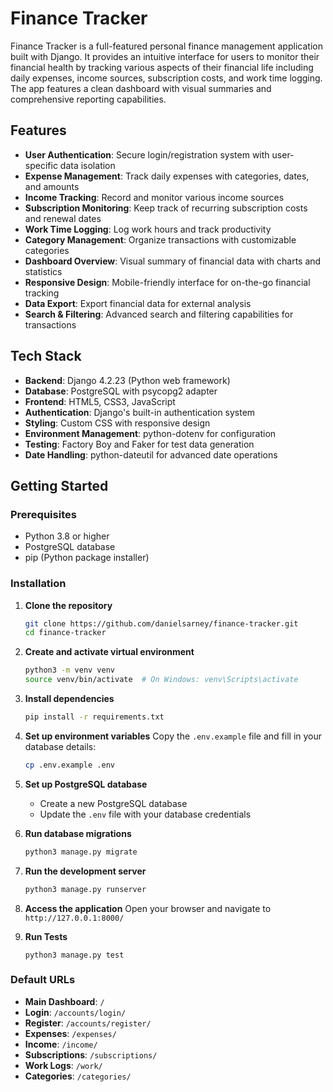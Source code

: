 # Finance Tracker

Finance Tracker is a full-featured personal finance management application built with Django. It provides an intuitive interface for users to monitor their financial health by tracking various aspects of their financial life including daily expenses, income sources, subscription costs, and work time logging. The app features a clean dashboard with visual summaries and comprehensive reporting capabilities.

## Features

- **User Authentication**: Secure login/registration system with user-specific data isolation
- **Expense Management**: Track daily expenses with categories, dates, and amounts
- **Income Tracking**: Record and monitor various income sources
- **Subscription Monitoring**: Keep track of recurring subscription costs and renewal dates
- **Work Time Logging**: Log work hours and track productivity
- **Category Management**: Organize transactions with customizable categories
- **Dashboard Overview**: Visual summary of financial data with charts and statistics
- **Responsive Design**: Mobile-friendly interface for on-the-go financial tracking
- **Data Export**: Export financial data for external analysis
- **Search & Filtering**: Advanced search and filtering capabilities for transactions

## Tech Stack

- **Backend**: Django 4.2.23 (Python web framework)
- **Database**: PostgreSQL with psycopg2 adapter
- **Frontend**: HTML5, CSS3, JavaScript
- **Authentication**: Django's built-in authentication system
- **Styling**: Custom CSS with responsive design
- **Environment Management**: python-dotenv for configuration
- **Testing**: Factory Boy and Faker for test data generation
- **Date Handling**: python-dateutil for advanced date operations

## Getting Started

### Prerequisites

- Python 3.8 or higher
- PostgreSQL database
- pip (Python package installer)

### Installation

1. **Clone the repository**
   ```bash
   git clone https://github.com/danielsarney/finance-tracker.git
   cd finance-tracker
   ```

2. **Create and activate virtual environment**
   ```bash
   python3 -m venv venv
   source venv/bin/activate  # On Windows: venv\Scripts\activate
   ```

3. **Install dependencies**
   ```bash
   pip install -r requirements.txt
   ```

4. **Set up environment variables**
   Copy the `.env.example` file and fill in your database details:
   ```bash
   cp .env.example .env
   ```

5. **Set up PostgreSQL database**
   - Create a new PostgreSQL database
   - Update the `.env` file with your database credentials

6. **Run database migrations**
   ```bash
   python3 manage.py migrate
   ```

7. **Run the development server**
   ```bash
   python3 manage.py runserver
   ```

8. **Access the application**
   Open your browser and navigate to `http://127.0.0.1:8000/`

9. **Run Tests**
   ```
   python3 manage.py test
   ```

### Default URLs
- **Main Dashboard**: `/`
- **Login**: `/accounts/login/`
- **Register**: `/accounts/register/`
- **Expenses**: `/expenses/`
- **Income**: `/income/`
- **Subscriptions**: `/subscriptions/`
- **Work Logs**: `/work/`
- **Categories**: `/categories/`
